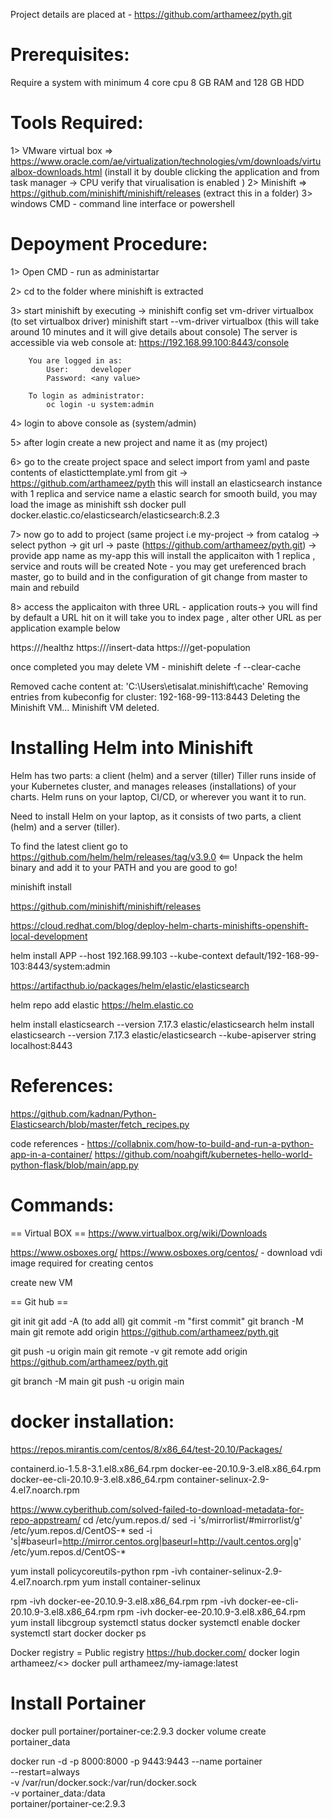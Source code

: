 Project details are placed at - https://github.com/arthameez/pyth.git

Prerequisites:
=============

Require a system with minimum 4 core cpu 8 GB RAM and 128 GB HDD

Tools Required:
==============

1> VMware virtual box => https://www.oracle.com/ae/virtualization/technologies/vm/downloads/virtualbox-downloads.html
(install it by double clicking the application and from task manager -> CPU verify that virualisation is enabled )
2> Minishift => https://github.com/minishift/minishift/releases 
(extract this in a folder)
3> windows CMD - command line interface or powershell

Depoyment Procedure:
===================
1> Open CMD - run as administartar

2> cd to the folder where minishift is extracted

3> start minishift by executing -> 
		minishift config set vm-driver virtualbox (to set virtualbox driver)
		minishift start --vm-driver virtualbox (this will take around 10 minutes and it will give details about console)
		The server is accessible via web console at:
			https://192.168.99.100:8443/console

		You are logged in as:
			User:     developer
			Password: <any value>

		To login as administrator:
			oc login -u system:admin

4> login to above console as (system/admin)

5> after login create a new project and name it as (my project)

6> go to the create project space and select import from yaml and paste contents of elasticttemplate.yml from git -> https://github.com/arthameez/pyth
this will install an elasticsearch instance with 1 replica and service name a elastic search
for smooth build, you may load the image as
minishift ssh
docker pull docker.elastic.co/elasticsearch/elasticsearch:8.2.3


7> now go to add to project (same project i.e my-project -> from catalog -> select python -> git url -> paste (https://github.com/arthameez/pyth.git) -> provide app name as my-app
this will install the applicaiton with 1 replica ,  service and  routs will be created
Note - you may get ureferenced brach master, go to build and in the configuration of git change from master to main and rebuild


8> access the applicaiton with three URL - application routs-> you will find by default a URL hit on it will take you to index page , alter other URL as per application example below

https://<route URL>/healthz
https://<route URL>/insert-data
https://<route URL>/get-population

once completed you may delete VM - minishift delete -f --clear-cache

Removed cache content at: 'C:\Users\etisalat\.minishift\cache'
Removing entries from kubeconfig for cluster: 192-168-99-113:8443
Deleting the Minishift VM...
Minishift VM deleted.



Installing Helm into Minishift
==============================
Helm has two parts: a client (helm) and a server (tiller)
Tiller runs inside of your Kubernetes cluster, and manages releases (installations) of your charts.
Helm runs on your laptop, CI/CD, or wherever you want it to run.

Need to install Helm on your laptop, as it consists of two parts, a client (helm) and a server (tiller).



To find the latest client go to https://github.com/helm/helm/releases/tag/v3.9.0 <== Unpack the helm binary and add it to your PATH and you are good to go!

minishift install 

https://github.com/minishift/minishift/releases

https://cloud.redhat.com/blog/deploy-helm-charts-minishifts-openshift-local-development


helm install APP --host 192.168.99.103 --kube-context default/192-168-99-103:8443/system:admin

https://artifacthub.io/packages/helm/elastic/elasticsearch

helm repo add elastic https://helm.elastic.co

helm install elasticsearch --version 7.17.3 elastic/elasticsearch
helm install elasticsearch --version 7.17.3 elastic/elasticsearch  --kube-apiserver string localhost:8443



References:
==========

https://github.com/kadnan/Python-Elasticsearch/blob/master/fetch_recipes.py

code references -
https://collabnix.com/how-to-build-and-run-a-python-app-in-a-container/
https://github.com/noahgift/kubernetes-hello-world-python-flask/blob/main/app.py


Commands:
========
== Virtual BOX ==
https://www.virtualbox.org/wiki/Downloads 

https://www.osboxes.org/
https://www.osboxes.org/centos/ - download vdi image required for creating centos 

create new VM 

== Git hub ==

git init
git add -A (to add all)
git commit -m "first commit"
git branch -M main
git remote add origin https://github.com/arthameez/pyth.git

git push -u origin main
git remote -v
git remote add origin https://github.com/arthameez/pyth.git

git branch -M main
git push -u origin main

docker installation:
===================

https://repos.mirantis.com/centos/8/x86_64/test-20.10/Packages/

containerd.io-1.5.8-3.1.el8.x86_64.rpm
docker-ee-20.10.9-3.el8.x86_64.rpm
docker-ee-cli-20.10.9-3.el8.x86_64.rpm
container-selinux-2.9-4.el7.noarch.rpm


https://www.cyberithub.com/solved-failed-to-download-metadata-for-repo-appstream/ 
cd /etc/yum.repos.d/
sed -i 's/mirrorlist/#mirrorlist/g' /etc/yum.repos.d/CentOS-*
sed -i 's|#baseurl=http://mirror.centos.org|baseurl=http://vault.centos.org|g' /etc/yum.repos.d/CentOS-*


yum install policycoreutils-python
rpm -ivh container-selinux-2.9-4.el7.noarch.rpm
yum install container-selinux

rpm -ivh docker-ee-20.10.9-3.el8.x86_64.rpm
rpm -ivh docker-ee-cli-20.10.9-3.el8.x86_64.rpm
rpm -ivh docker-ee-20.10.9-3.el8.x86_64.rpm
yum install libcgroup
systemctl status docker
systemctl enable docker
systemctl start docker
docker ps

Docker registry = Public registry
https://hub.docker.com/
docker login arthameez/<>
docker pull arthameez/my-iamage:latest


Install Portainer
=================

docker pull portainer/portainer-ce:2.9.3
docker volume create portainer_data

docker run -d -p 8000:8000 -p 9443:9443 --name portainer \
    --restart=always \
    -v /var/run/docker.sock:/var/run/docker.sock \
    -v portainer_data:/data \
    portainer/portainer-ce:2.9.3
